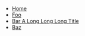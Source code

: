 - [Home](/example/router-mode-history/)
- [Foo](/example/router-mode-history/foo.md#section-3)
- [Bar A Long Long Long Title](/example/router-mode-history/bar.md)
- [Baz](/example/router-mode-history/baz.md)
